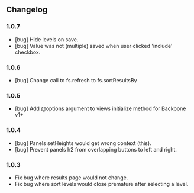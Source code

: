 ## Changelog

### 1.0.7

- [bug] Hide levels on save.
- [bug] Value was not (multiple) saved when user clicked 'include' checkbox.

### 1.0.6

- [bug] Change call to fs.refresh to fs.sortResultsBy

### 1.0.5

- [bug] Add @options argument to views initialize method for Backbone v1+

### 1.0.4

- [bug] Panels setHeights would get wrong context (this).
- [bug] Prevent panels h2 from overlapping buttons to left and right.

### 1.0.3
* Fix bug where results page would not change.
* Fix bug where sort levels would close premature after selecting a level. 
